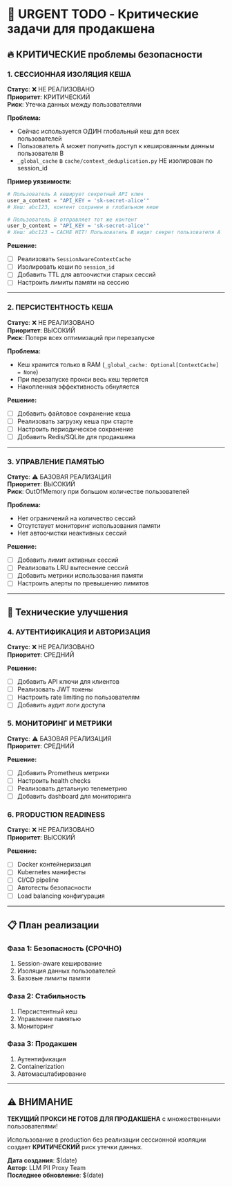 # 🚨 URGENT TODO - Критические задачи для продакшена

## 🔥 КРИТИЧЕСКИЕ проблемы безопасности

### 1. **СЕССИОННАЯ ИЗОЛЯЦИЯ КЕША** 
**Статус**: ❌ НЕ РЕАЛИЗОВАНО  
**Приоритет**: КРИТИЧЕСКИЙ  
**Риск**: Утечка данных между пользователями

**Проблема:**
- Сейчас используется ОДИН глобальный кеш для всех пользователей
- Пользователь A может получить доступ к кешированным данным пользователя B
- `_global_cache` в `cache/context_deduplication.py` НЕ изолирован по session_id

**Пример уязвимости:**
```python
# Пользователь A кеширует секретный API ключ
user_a_content = "API_KEY = 'sk-secret-alice'"
# Хеш: abc123, контент сохранен в глобальном кеше

# Пользователь B отправляет тот же контент  
user_b_content = "API_KEY = 'sk-secret-alice'"  
# Хеш: abc123 → CACHE HIT! Пользователь B видит секрет пользователя A
```

**Решение:**
- [ ] Реализовать `SessionAwareContextCache`
- [ ] Изолировать кеши по `session_id` 
- [ ] Добавить TTL для автоочистки старых сессий
- [ ] Настроить лимиты памяти на сессию

---

### 2. **ПЕРСИСТЕНТНОСТЬ КЕША**
**Статус**: ❌ НЕ РЕАЛИЗОВАНО  
**Приоритет**: ВЫСОКИЙ  
**Риск**: Потеря всех оптимизаций при перезапуске

**Проблема:**
- Кеш хранится только в RAM (`_global_cache: Optional[ContextCache] = None`)
- При перезапуске прокси весь кеш теряется
- Накопленная эффективность обнуляется

**Решение:**
- [ ] Добавить файловое сохранение кеша
- [ ] Реализовать загрузку кеша при старте
- [ ] Настроить периодическое сохранение
- [ ] Добавить Redis/SQLite для продакшена

---

### 3. **УПРАВЛЕНИЕ ПАМЯТЬЮ**
**Статус**: ⚠️ БАЗОВАЯ РЕАЛИЗАЦИЯ  
**Приоритет**: ВЫСОКИЙ  
**Риск**: OutOfMemory при большом количестве пользователей

**Проблема:**
- Нет ограничений на количество сессий
- Отсутствует мониторинг использования памяти
- Нет автоочистки неактивных сессий

**Решение:**
- [ ] Добавить лимит активных сессий
- [ ] Реализовать LRU вытеснение сессий
- [ ] Добавить метрики использования памяти
- [ ] Настроить алерты по превышению лимитов

---

## 🔧 Технические улучшения

### 4. **АУТЕНТИФИКАЦИЯ И АВТОРИЗАЦИЯ**
**Статус**: ❌ НЕ РЕАЛИЗОВАНО  
**Приоритет**: СРЕДНИЙ  

**Решение:**
- [ ] Добавить API ключи для клиентов
- [ ] Реализовать JWT токены  
- [ ] Настроить rate limiting по пользователям
- [ ] Добавить аудит логи доступа

### 5. **МОНИТОРИНГ И МЕТРИКИ**
**Статус**: ⚠️ БАЗОВАЯ РЕАЛИЗАЦИЯ  
**Приоритет**: СРЕДНИЙ  

**Решение:**
- [ ] Добавить Prometheus метрики
- [ ] Настроить health checks
- [ ] Реализовать детальную телеметрию
- [ ] Добавить dashboard для мониторинга

### 6. **PRODUCTION READINESS**
**Статус**: ❌ НЕ РЕАЛИЗОВАНО  
**Приоритет**: ВЫСОКИЙ  

**Решение:**
- [ ] Docker контейнеризация
- [ ] Kubernetes манифесты  
- [ ] CI/CD pipeline
- [ ] Автотесты безопасности
- [ ] Load balancing конфигурация

---

## 📋 План реализации

### Фаза 1: Безопасность (СРОЧНО)
1. Session-aware кеширование
2. Изоляция данных пользователей
3. Базовые лимиты памяти

### Фаза 2: Стабильность
1. Персистентный кеш  
2. Управление памятью
3. Мониторинг

### Фаза 3: Продакшен
1. Аутентификация
2. Containerization
3. Автомасштабирование

---

## ⚠️ ВНИМАНИЕ

**ТЕКУЩИЙ ПРОКСИ НЕ ГОТОВ ДЛЯ ПРОДАКШЕНА** с множественными пользователями!

Использование в production без реализации сессионной изоляции создает **КРИТИЧЕСКИЙ** риск утечки данных.

**Дата создания**: $(date)  
**Автор**: LLM PII Proxy Team  
**Последнее обновление**: $(date) 